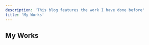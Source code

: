```yaml
---
description: 'This blog features the work I have done before'
title: 'My Works'
---
```


## My Works

